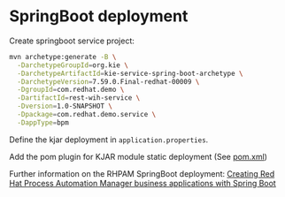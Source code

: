 SpringBoot deployment
===============================================================================

Create springboot service project:

```sh
mvn archetype:generate -B \
  -DarchetypeGroupId=org.kie \
  -DarchetypeArtifactId=kie-service-spring-boot-archetype \
  -DarchetypeVersion=7.59.0.Final-redhat-00009 \
  -DgroupId=com.redhat.demo \
  -DartifactId=rest-wih-service \
  -Dversion=1.0-SNAPSHOT \
  -Dpackage=com.redhat.demo.service \
  -DappType=bpm
```

Define the kjar deployment in `application.properties`.

Add the pom plugin for KJAR module static deployment (See [pom.xml](rest-wih-service/pom.xml))

Further information on the RHPAM SpringBoot deployment:
[Creating Red Hat Process Automation Manager business applications with Spring Boot](https://access.redhat.com/documentation/en-us/red_hat_process_automation_manager/7.12/html-single/integrating_red_hat_process_automation_manager_with_other_products_and_components/index#assembly-springboot-business-apps)
